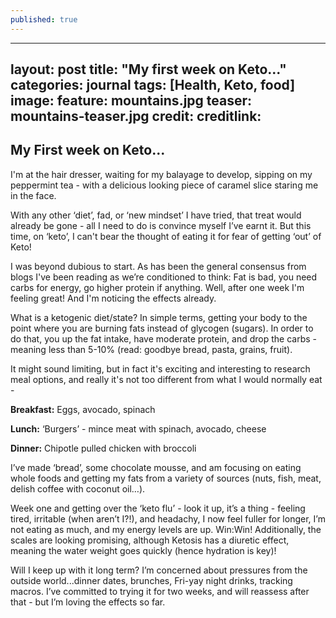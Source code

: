 ```yaml
---
published: true
---
```

---
layout: post
title: "My first week on Keto..."
categories: journal
tags: [Health, Keto, food]
image:
  feature: mountains.jpg
  teaser: mountains-teaser.jpg
  credit:
  creditlink:
---


## My First week on Keto...

I'm at the hair dresser, waiting for my balayage to develop, sipping on my peppermint tea - with a delicious looking piece of caramel slice staring me in the face.

With any other ‘diet’, fad, or ‘new mindset’ I have tried, that treat would already be gone - all I need to do is convince myself I’ve earnt it. But this time, on ‘keto’, I can't bear the thought of eating it for fear of getting ‘out’ of Keto!

I was beyond dubious to start. As has been the general consensus from blogs I've been reading as we’re conditioned to think: Fat is bad, you need carbs for energy, go higher protein if anything. Well, after one week I'm feeling great! And I'm noticing the effects already. 

What is a ketogenic diet/state? In simple terms, getting your body to the point where you are burning fats instead of glycogen (sugars). In order to do that, you up the fat intake, have moderate protein, and drop the carbs - meaning less than 5-10% (read: goodbye bread, pasta, grains, fruit).

It might sound limiting, but in fact it's exciting and interesting to research meal options, and really it's not too different from what I would normally eat -

**Breakfast:**
Eggs, avocado, spinach

**Lunch:**
‘Burgers’ - mince meat with spinach, avocado, cheese

**Dinner:**
Chipotle pulled chicken with broccoli

I’ve made ‘bread’, some chocolate mousse, and am focusing on eating whole foods and getting my fats from a variety of sources (nuts, fish, meat, delish coffee with coconut oil…).

Week one and getting over the ‘keto flu’ - look it up, it’s a thing - feeling tired, irritable (when aren’t I?!), and headachy, I now feel fuller for longer, I’m not eating as much, and my energy levels are up. Win:Win! Additionally, the scales are looking promising, although Ketosis has a diuretic effect, meaning the water weight goes quickly (hence hydration is key)!

Will I keep up with it long term? I’m concerned about pressures from the outside world...dinner dates, brunches, Fri-yay night drinks, tracking macros. I’ve committed to trying it for two weeks, and will reassess after that - but I’m loving the effects so far.

